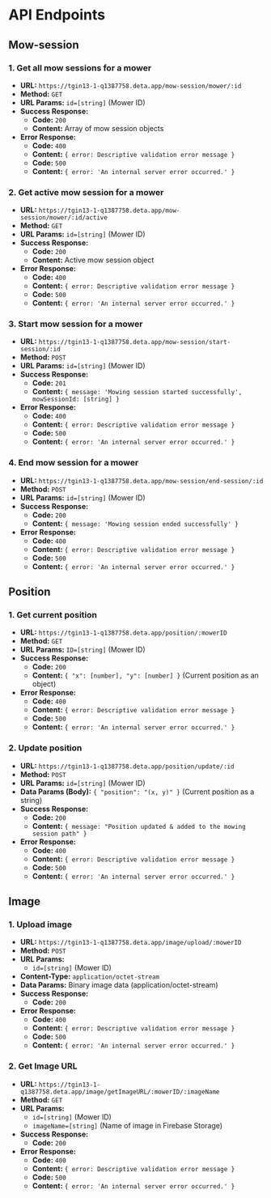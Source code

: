 # API Endpoints

## Mow-session

### 1. Get all mow sessions for a mower

- **URL:** `https://tgin13-1-q1387758.deta.app/mow-session/mower/:id`
- **Method:** `GET`
- **URL Params:** `id=[string]` (Mower ID)
- **Success Response:**
  - **Code:** `200`
  - **Content:** Array of mow session objects
- **Error Response:**
  - **Code:** `400`
  - **Content:** `{ error: Descriptive validation error message }`
  - **Code:** `500`
  - **Content:** `{ error: 'An internal server error occurred.' }`

### 2. Get active mow session for a mower

- **URL:** `https://tgin13-1-q1387758.deta.app/mow-session/mower/:id/active`
- **Method:** `GET`
- **URL Params:** `id=[string]` (Mower ID)
- **Success Response:**
  - **Code:** `200`
  - **Content:** Active mow session object
- **Error Response:**
  - **Code:** `400`
  - **Content:** `{ error: Descriptive validation error message }`
  - **Code:** `500`
  - **Content:** `{ error: 'An internal server error occurred.' }`

### 3. Start mow session for a mower

- **URL:** `https://tgin13-1-q1387758.deta.app/mow-session/start-session/:id`
- **Method:** `POST`
- **URL Params:** `id=[string]` (Mower ID)
- **Success Response:**
  - **Code:** `201`
  - **Content:** `{ message: 'Mowing session started successfully', mowSessionId: [string] }`
- **Error Response:**
  - **Code:** `400`
  - **Content:** `{ error: Descriptive validation error message }`
  - **Code:** `500`
  - **Content:** `{ error: 'An internal server error occurred.' }`

### 4. End mow session for a mower

- **URL:** `https://tgin13-1-q1387758.deta.app/mow-session/end-session/:id`
- **Method:** `POST`
- **URL Params:** `id=[string]` (Mower ID)
- **Success Response:**
  - **Code:** `200`
  - **Content:** `{ message: 'Mowing session ended successfully' }`
- **Error Response:**
  - **Code:** `400`
  - **Content:** `{ error: Descriptive validation error message }`
  - **Code:** `500`
  - **Content:** `{ error: 'An internal server error occurred.' }`

## Position

### 1. Get current position

- **URL:** `https://tgin13-1-q1387758.deta.app/position/:mowerID`
- **Method:** `GET`
- **URL Params:** `ID=[string]` (Mower ID)
- **Success Response:**
  - **Code:** `200`
  - **Content:** `{ "x": [number], "y": [number] }` (Current position as an object)
- **Error Response:**
  - **Code:** `400`
  - **Content:** `{ error: Descriptive validation error message }`
  - **Code:** `500`
  - **Content:** `{ error: 'An internal server error occurred.' }`

### 2. Update position

- **URL:** `https://tgin13-1-q1387758.deta.app/position/update/:id`
- **Method:** `POST`
- **URL Params:** `id=[string]` (Mower ID)
- **Data Params (Body):** `{ "position": "(x, y)" }` (Current position as a string)
- **Success Response:**
  - **Code:** `200`
  - **Content:** `{ message: "Position updated & added to the mowing session path" }`
- **Error Response:**
  - **Code:** `400`
  - **Content:** `{ error: Descriptive validation error message }`
  - **Code:** `500`
  - **Content:** `{ error: 'An internal server error occurred.' }`

## Image

### 1. Upload image

- **URL:** `https://tgin13-1-q1387758.deta.app/image/upload/:mowerID`
- **Method:** `POST`
- **URL Params:**
  - `id=[string]` (Mower ID)
- **Content-Type:** `application/octet-stream`
- **Data Params:** Binary image data (application/octet-stream)
- **Success Response:**
  - **Code:** `200`
- **Error Response:**
  - **Code:** `400`
  - **Content:** `{ error: Descriptive validation error message }`
  - **Code:** `500`
  - **Content:** `{ error: 'An internal server error occurred.' }`

### 2. Get Image URL

- **URL:** `https://tgin13-1-q1387758.deta.app/image/getImageURL/:mowerID/:imageName`
- **Method:** `GET`
- **URL Params:**
  - `id=[string]` (Mower ID)
  - `imageName=[string]` (Name of image in Firebase Storage)
- **Success Response:**
  - **Code:** `200`
- **Error Response:**
  - **Code:** `400`
  - **Content:** `{ error: Descriptive validation error message }`
  - **Code:** `500`
  - **Content:** `{ error: 'An internal server error occurred.' }`